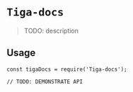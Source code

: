 # `Tiga-docs`

> TODO: description

## Usage

```
const tigaDocs = require('Tiga-docs');

// TODO: DEMONSTRATE API
```
